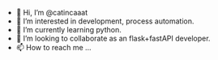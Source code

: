 - 👋 Hi, I’m @catincaaat
- 👀 I’m interested in development, process automation.
- 🌱 I’m currently learning python.
- 💞️ I’m looking to collaborate as an flask+fastAPI developer.
- 📫 How to reach me ...

<!---
catincaaat/catincaaat is a ✨ special ✨ repository because its `README.md` (this file) appears on your GitHub profile.
You can click the Preview link to take a look at your changes.
--->
